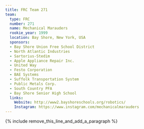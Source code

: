 ```yaml
---
title: FRC Team 271
team:
  type: FRC
  number: 271
  name: Mechanical Marauders
  rookie_year: 1999
  location: Bay Shore, New York, USA
  sponsors:
  - Bay Shore Union Free School District
  - North Atlantic Industries
  - Sartorius-Stedim
  - Apple Appliance Repair Inc.
  - United Way
  - Festo Corporation
  - BAE Systems
  - Suffolk Transportation System
  - Public Metals Corp.
  - South Country PFA
  - Bay Shore Senior High School
  links:
    Website: http://www2.bayshoreschools.org/robotics/
    Instagram: https://www.instagram.com/mechanicalmarauders
---
```


{% include remove_this_line_and_add_a_paragraph %}